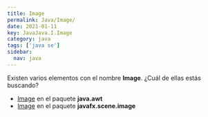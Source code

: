 ```yaml
---
title: Image
permalink: Java/Image/
date: 2021-01-11
key: JavaJava.I.Image
category: java
tags: ['java se']
sidebar: 
  nav: java
---
```


Existen varios elementos con el nombre **Image**. ¿Cuál de ellas estás buscando?
<ul>
<li><a href="/Java/Image-java-awt/">Image</a> en el paquete <strong>java.awt</strong></li>
<li><a href="/Java/Image-javafx-scene-image/">Image</a> en el paquete <strong>javafx.scene.image</strong></li>
<ul>
